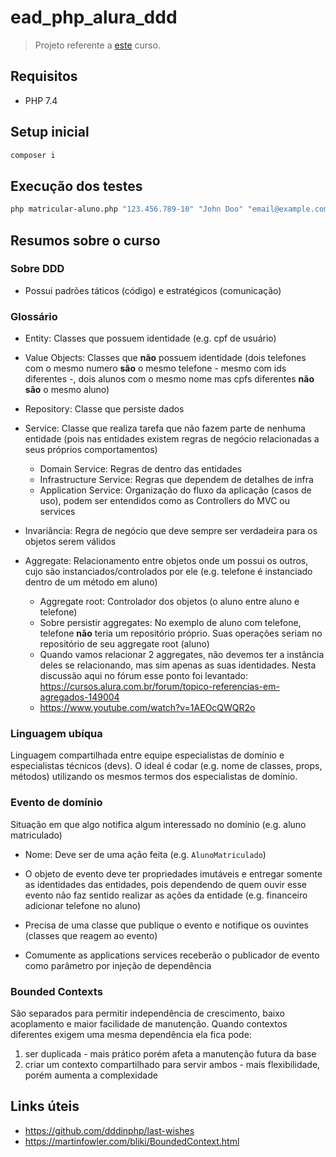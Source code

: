 # ead_php_alura_ddd

> Projeto referente a [este](https://cursos.alura.com.br/course/domain-driven-design-php) curso.

## Requisitos

- PHP 7.4

## Setup inicial

```sh
composer i
```

## Execução dos testes

```sh
php matricular-aluno.php "123.456.789-10" "John Doo" "email@example.com"
```

## Resumos sobre o curso

### Sobre DDD

- Possui padrões táticos (código) e estratégicos (comunicação)

### Glossário

- Entity: Classes que possuem identidade (e.g. cpf de usuário)
- Value Objects: Classes que **não** possuem identidade (dois telefones com o mesmo numero **são** o mesmo telefone - mesmo com ids diferentes -, dois alunos com o mesmo nome mas cpfs diferentes **não são** o mesmo aluno)
- Repository: Classe que persiste dados
- Service: Classe que realiza tarefa que não fazem parte de nenhuma entidade (pois nas entidades existem regras de negócio relacionadas a seus próprios comportamentos)
    - Domain Service: Regras de dentro das entidades
    - Infrastructure Service: Regras que dependem de detalhes de infra
    - Application Service: Organização do fluxo da aplicação (casos de uso), podem ser entendidos como as Controllers do MVC ou services

- Invariância: Regra de negócio que deve sempre ser verdadeira para os objetos serem válidos
- Aggregate: Relacionamento entre objetos onde um possui os outros, cujo são instanciados/controlados por ele (e.g. telefone é instanciado dentro de um método em aluno)
    - Aggregate root: Controlador dos objetos (o aluno entre aluno e telefone)
    - Sobre persistir aggregates: No exemplo de aluno com telefone, telefone **não** teria um repositório próprio. Suas operações seriam no repositório de seu aggregate root (aluno)
    - Quando vamos relacionar 2 aggregates, não devemos ter a instância deles se relacionando, mas sim apenas as suas identidades. Nesta discussão aqui no fórum esse ponto foi levantado: https://cursos.alura.com.br/forum/topico-referencias-em-agregados-149004
    - https://www.youtube.com/watch?v=1AEOcQWQR2o

### Linguagem ubíqua

Linguagem compartilhada entre equipe especialistas de domínio e especialistas técnicos (devs). O ideal é codar (e.g. nome de classes, props, métodos) utilizando os mesmos termos dos especialistas de domínio.

### Evento de domínio

Situação em que algo notifica algum interessado no domínio (e.g. aluno matriculado)
- Nome: Deve ser de uma ação feita (e.g. `AlunoMatriculado`)
- O objeto de evento deve ter propriedades imutáveis e entregar somente as identidades das entidades, pois dependendo de quem ouvir esse evento não faz sentido realizar as ações da entidade (e.g. financeiro adicionar telefone no aluno)

- Precisa de uma classe que publique o evento e notifique os ouvintes (classes que reagem ao evento)

- Comumente as applications services receberão o publicador de evento como parâmetro por injeção de dependência

### Bounded Contexts

São separados para permitir independência de crescimento, baixo acoplamento e maior facilidade de manutenção. Quando contextos diferentes exigem uma mesma dependência ela fica pode:

1. ser duplicada - mais prático porém afeta a manutenção futura da base
2. criar um contexto compartilhado para servir ambos - mais flexibilidade, porém aumenta a complexidade

## Links úteis

- https://github.com/dddinphp/last-wishes
- https://martinfowler.com/bliki/BoundedContext.html
